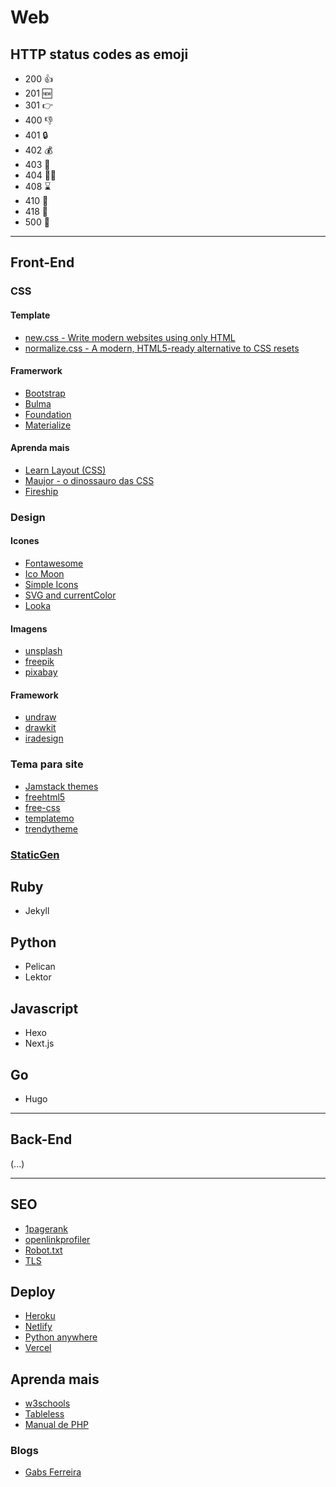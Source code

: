 # Web

## HTTP status codes as emoji
* 200 👍
* 201 🆕
* 301 👉
* 400 👎
* 401 🔒
* 402 💰
* 403 🚫
* 404 🤷‍♂️
* 408 ⌛️
* 410 💨
* 418 🍵
* 500 💩

---

## Front-End

### CSS

#### Template
* [new.css - Write modern websites using only HTML ](https://newcss.net/)
* [normalize.css - A modern, HTML5-ready alternative to CSS resets](https://necolas.github.io/normalize.css/)

#### Framerwork
* [Bootstrap](https://getbootstrap.com/)
* [Bulma](https://bulma.io/documentation/)
* [Foundation](https://get.foundation/)
* [Materialize](https://materializecss.com/)

#### Aprenda mais
* [Learn Layout (CSS)](http://pt-br.learnlayout.com/)
* [Maujor - o dinossauro das CSS](https://maujor.com/)
* [Fireship](https://github.com/fireship-io)

### Design
#### Icones
* [Fontawesome](https://fontawesome.com)
* [Ico Moon](https://icomoon.io/)
* [Simple Icons](https://simpleicons.org/)
* [SVG and currentColor](https://codepen.io/yoksel/pen/xiLen)
* [Looka](https://looka.com/)

#### Imagens
* [unsplash](https://unsplash.com/)
* [freepik](https://www.freepik.com/)
* [pixabay](https://pixabay.com/pt/)

#### Framework
* [undraw](https://undraw.co/)
* [drawkit](https://www.drawkit.io/)
* [iradesign](https://iradesign.io/)

### Tema para site
* [Jamstack themes](https://jamstackthemes.dev/)
* [freehtml5](https://freehtml5.co/)  
* [free-css ](https://www.free-css.com/template-categories/bootstrap) 
* [templatemo](https://templatemo.com/)  
* [trendytheme](https://trendytheme.net/)  

### [StaticGen](https://www.staticgen.com/)
## Ruby
* Jekyll

## Python
* Pelican
* Lektor

## Javascript
* Hexo
* Next.js

## Go 
* Hugo

---

## Back-End

(...)

---

## SEO
* [1pagerank](http://www.1pagerank.com/)  
* [openlinkprofiler](https://openlinkprofiler.org/)  
* [Robot.txt](http://www.lucianosimas.com.br/blog/criar-robot-txt/)
* [TLS](https://letsencrypt.org/)

## Deploy
* [Heroku](https://heroku.com/)
* [Netlify](https://www.netlify.com/)
* [Python anywhere](https://www.pythonanywhere.com/)
* [Vercel](https://vercel.com/)

## Aprenda mais
* [w3schools](https://www.w3schools.com/)  
* [Tableless](https://tableless.com.br/)  
* [Manual de PHP ](https://www.php.net/manual/pt_BR/getting-started.php) 

### Blogs
* [Gabs Ferreira](http://gabsferreira.com/#open)